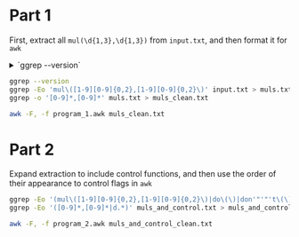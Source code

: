 # Part 1

First, extract all `mul(\d{1,3},\d{1,3})` from `input.txt`, and then format it for `awk`

<details>
<summary>`ggrep --version`</summary>

`ggrep (GNU grep) 3.11 ...`
</details>

```zsh
ggrep --version
ggrep -Eo 'mul\([1-9][0-9]{0,2},[1-9][0-9]{0,2}\)' input.txt > muls.txt
ggrep -o '[0-9]*,[0-9]*' muls.txt > muls_clean.txt

awk -F, -f program_1.awk muls_clean.txt
```

# Part 2

Expand extraction to include control functions, and then use the order of their appearance to control flags in `awk`

```zsh
ggrep -Eo '(mul\([1-9][0-9]{0,2},[1-9][0-9]{0,2}\)|do\(\)|don'"'"'t\(\))' input.txt > muls_and_control.txt
ggrep -Eo '([0-9]*,[0-9]*|d.*)' muls_and_control.txt > muls_and_control_clean.txt

awk -F, -f program_2.awk muls_and_control_clean.txt
```
